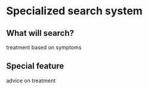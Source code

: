 # Specialized search system

## What will search?
treatment based on symptoms

## Special feature
advice on treatment
